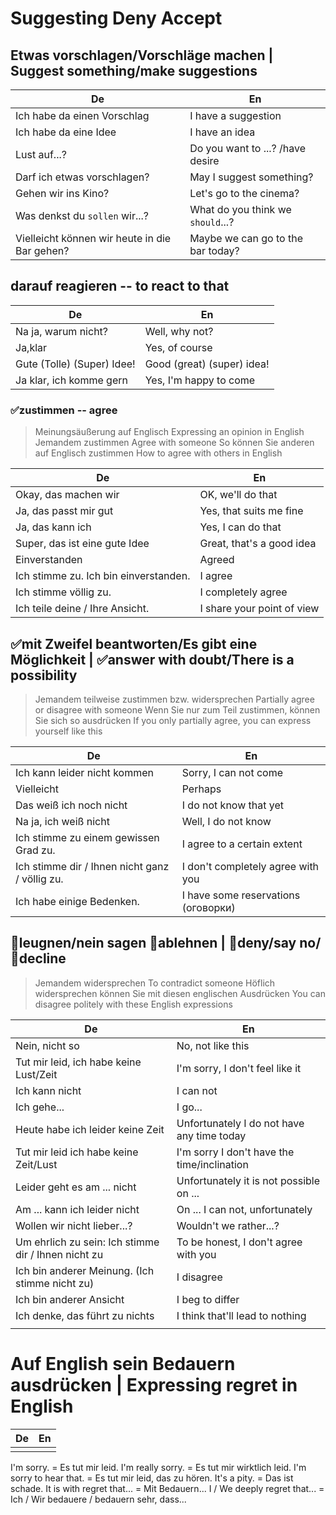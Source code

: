 # Suggesting Deny Accept

## Etwas vorschlagen/Vorschläge machen | Suggest something/make suggestions

| De                                            | En                                    |
|-----------------------------------------------|---------------------------------------|
| Ich habe da einen Vorschlag                   | I have a suggestion                   |
| Ich habe da eine Idee                         | I have an idea                        |
| Lust auf...?                                  | Do you want to ...? /have desire      |
| Darf ich etwas vorschlagen?                   | May I suggest something?              |
| Gehen wir ins Kino?                           | Let's go to the cinema?               |
| Was denkst du `sollen` wir...?                | What do you think we `should`...?     |
| Vielleicht können wir heute in die Bar gehen? | Maybe we can go to the bar today?     |

## darauf reagieren -- to react to that

| De                         | En                         |
|----------------------------|----------------------------|
| Na ja, warum nicht?        | Well, why not?             |
| Ja,klar                    | Yes, of course             |
| Gute (Tolle) (Super) Idee! | Good (great) (super) idea! |
| Ja klar, ich komme gern    | Yes, I'm happy to come     |

### ✅zustimmen -- agree
> Meinungsäußerung auf Englisch
> Expressing an opinion in English
> Jemandem zustimmen
> Agree with someone
> So können Sie anderen auf Englisch zustimmen
> How to agree with others in English

| De                                      | En                         |
|-----------------------------------------|----------------------------|
| Okay, das machen wir                    | OK, we'll do that          |
| Ja, das passt mir gut                   | Yes, that suits me fine    |
| Ja, das kann ich                        | Yes, I can do that         |
| Super, das ist eine gute Idee           | Great, that's a good idea  |
| Einverstanden                           | Agreed                     |
| Ich stimme zu. Ich bin einverstanden.   | I agree                    |
| Ich stimme völlig zu.                   | I completely agree         |
| Ich teile deine / Ihre Ansicht.         | I share your point of view |


## ✅mit Zweifel beantworten/Es gibt eine Möglichkeit | ✅answer with doubt/There is a possibility
> Jemandem teilweise zustimmen bzw. widersprechen
> Partially agree or disagree with someone
> Wenn Sie nur zum Teil zustimmen, können Sie sich so ausdrücken
> If you only partially agree, you can express yourself like this

| De                                             | En                                  |
|------------------------------------------------|-------------------------------------|
| Ich kann leider nicht kommen                   | Sorry, I can not come               |
| Vielleicht                                     | Perhaps                             |
| Das weiß ich noch nicht                        | I do not know that yet              |
| Na ja, ich weiß nicht                          | Well, I do not know                 |
| Ich stimme zu einem gewissen Grad zu.          | I agree to a certain extent         |
| Ich stimme dir / Ihnen nicht ganz / völlig zu. | I don't completely agree with you   |
| Ich habe einige Bedenken.                      | I have some reservations (оговорки) |

## 🚫leugnen/nein sagen 🚫ablehnen | 🚫deny/say no/🚫decline

> Jemandem widersprechen
> To contradict someone
> Höflich widersprechen können Sie mit diesen englischen Ausdrücken
> You can disagree politely with these English expressions

| De                                                  | En                                          |
|-----------------------------------------------------|---------------------------------------------|
| Nein, nicht so                                      | No, not like this                           |
| Tut mir leid, ich habe keine Lust/Zeit              | I'm sorry, I don't feel like it             |
| Ich kann nicht                                      | I can not                                   |
| Ich gehe...                                         | I go...                                     |
| Heute habe ich leider keine Zeit                    | Unfortunately I do not have any time today  |
| Tut mir leid ich habe keine Zeit/Lust               | I'm sorry I don't have the time/inclination |
| Leider geht es am ... nicht                         | Unfortunately it is not possible on ...     |
| Am ... kann ich leider nicht                        | On ... I can not, unfortunately             |
| Wollen wir nicht lieber...?                         | Wouldn't we rather...?                      |
| Um ehrlich zu sein: Ich stimme dir / Ihnen nicht zu | To be honest, I don't agree with you        |
| Ich bin anderer Meinung. (Ich stimme nicht zu)      | I disagree                                  |
| Ich bin anderer Ansicht                             | I beg to differ                             |
| Ich denke, das führt zu nichts                      | I think that'll lead to nothing             |
|                                                     |                                             |

# Auf English sein Bedauern ausdrücken | Expressing regret in English

| De                                                  | En                                          |
|-----------------------------------------------------|---------------------------------------------|
|                                                     |                                             |

I'm sorry. = Es tut mir leid.
I'm really sorry. = Es tut mir wirktlich leid.
I'm sorry to hear that. = Es tut mir leid, das zu hören.
It's a pity. = Das ist schade.
It is with regret that... = Mit Bedauern...
I / We deeply regret that... = Ich / Wir bedauere / bedauern sehr, dass...